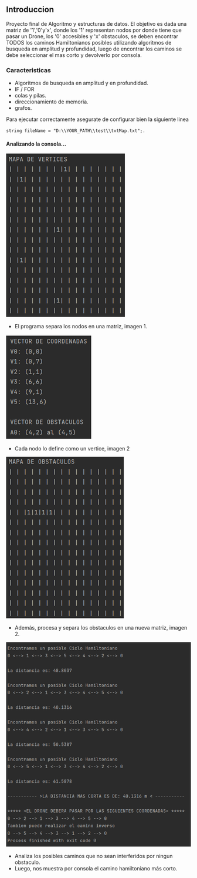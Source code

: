 ## Introduccion
Proyecto final de Algoritmo y estructuras de datos. El objetivo es dada una matriz de '1','0'y'x', donde los '1' representan nodos por donde 
tiene que pasar un Drone, los '0' accesibles y 'x' obstaculos, se deben encontrar TODOS los caminos Hamiltonianos posibles utilizando algoritmos de busqueda en amplitud y profundidad, luego de encontrar los caminos se debe seleccionar el mas corto y devolverlo por consola.

### Caracteristicas
- Algoritmos de busqueda en amplitud y en profundidad.
- IF / FOR  
- colas y pilas.
- direccionamiento de memoria.
- grafos.

Para ejecutar correctamente asegurate de configurar bien la siguiente linea 
```
string fileName = "D:\\YOUR_PATH\\test\\txtMap.txt";.
```
#### Analizando la consola...
![imagen 1](/assets/imagen1.png)

- El programa separa los nodos en una matriz, imagen 1.


![Imagen 2](/assets/imagen3.png)

- Cada nodo lo define como un vertice, imagen 2


![Imagen 3](/assets/imagen2.png)

- Además, procesa y separa los obstaculos en una nueva matriz, imagen 2.


![Imagen 4](/assets/imagen4.png)

- Analiza los posibles caminos que no sean interferidos por ningun obstaculo.
- Luego, nos muestra por consola el camino hamiltoniano más corto.


